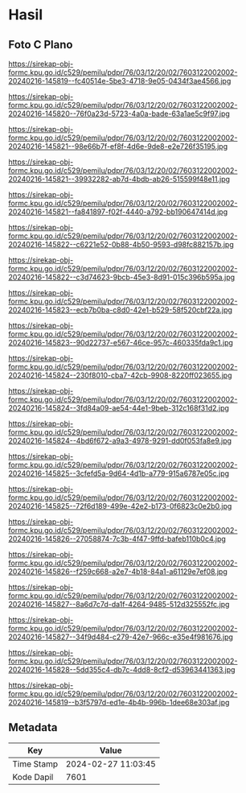 # Hasil

## Foto C Plano

https://sirekap-obj-formc.kpu.go.id/c529/pemilu/pdpr/76/03/12/20/02/7603122002002-20240216-145819--fc40514e-5be3-4718-9e05-0434f3ae4566.jpg

https://sirekap-obj-formc.kpu.go.id/c529/pemilu/pdpr/76/03/12/20/02/7603122002002-20240216-145820--76f0a23d-5723-4a0a-bade-63a1ae5c9f97.jpg

https://sirekap-obj-formc.kpu.go.id/c529/pemilu/pdpr/76/03/12/20/02/7603122002002-20240216-145821--98e66b7f-ef8f-4d6e-9de8-e2e726f35195.jpg

https://sirekap-obj-formc.kpu.go.id/c529/pemilu/pdpr/76/03/12/20/02/7603122002002-20240216-145821--39932282-ab7d-4bdb-ab26-515599f48e11.jpg

https://sirekap-obj-formc.kpu.go.id/c529/pemilu/pdpr/76/03/12/20/02/7603122002002-20240216-145821--fa841897-f02f-4440-a792-bb190647414d.jpg

https://sirekap-obj-formc.kpu.go.id/c529/pemilu/pdpr/76/03/12/20/02/7603122002002-20240216-145822--c6221e52-0b88-4b50-9593-d98fc882157b.jpg

https://sirekap-obj-formc.kpu.go.id/c529/pemilu/pdpr/76/03/12/20/02/7603122002002-20240216-145822--c3d74623-9bcb-45e3-8d91-015c396b595a.jpg

https://sirekap-obj-formc.kpu.go.id/c529/pemilu/pdpr/76/03/12/20/02/7603122002002-20240216-145823--ecb7b0ba-c8d0-42e1-b529-58f520cbf22a.jpg

https://sirekap-obj-formc.kpu.go.id/c529/pemilu/pdpr/76/03/12/20/02/7603122002002-20240216-145823--90d22737-e567-46ce-957c-460335fda9c1.jpg

https://sirekap-obj-formc.kpu.go.id/c529/pemilu/pdpr/76/03/12/20/02/7603122002002-20240216-145824--230f8010-cba7-42cb-9908-8220ff023655.jpg

https://sirekap-obj-formc.kpu.go.id/c529/pemilu/pdpr/76/03/12/20/02/7603122002002-20240216-145824--3fd84a09-ae54-44e1-9beb-312c168f31d2.jpg

https://sirekap-obj-formc.kpu.go.id/c529/pemilu/pdpr/76/03/12/20/02/7603122002002-20240216-145824--4bd6f672-a9a3-4978-9291-dd0f053fa8e9.jpg

https://sirekap-obj-formc.kpu.go.id/c529/pemilu/pdpr/76/03/12/20/02/7603122002002-20240216-145825--3cfefd5a-9d64-4d1b-a779-915a6787e05c.jpg

https://sirekap-obj-formc.kpu.go.id/c529/pemilu/pdpr/76/03/12/20/02/7603122002002-20240216-145825--72f6d189-499e-42e2-b173-0f6823c0e2b0.jpg

https://sirekap-obj-formc.kpu.go.id/c529/pemilu/pdpr/76/03/12/20/02/7603122002002-20240216-145826--27058874-7c3b-4f47-9ffd-bafeb110b0c4.jpg

https://sirekap-obj-formc.kpu.go.id/c529/pemilu/pdpr/76/03/12/20/02/7603122002002-20240216-145826--f259c668-a2e7-4b18-84a1-a61129e7ef08.jpg

https://sirekap-obj-formc.kpu.go.id/c529/pemilu/pdpr/76/03/12/20/02/7603122002002-20240216-145827--8a6d7c7d-da1f-4264-9485-512d325552fc.jpg

https://sirekap-obj-formc.kpu.go.id/c529/pemilu/pdpr/76/03/12/20/02/7603122002002-20240216-145827--34f9d484-c279-42e7-966c-e35e4f981676.jpg

https://sirekap-obj-formc.kpu.go.id/c529/pemilu/pdpr/76/03/12/20/02/7603122002002-20240216-145828--5dd355c4-db7c-4dd8-8cf2-d53963441363.jpg

https://sirekap-obj-formc.kpu.go.id/c529/pemilu/pdpr/76/03/12/20/02/7603122002002-20240216-145819--b3f5797d-ed1e-4b4b-996b-1dee68e303af.jpg


## Metadata

| Key        | Value               |
| ---------- | ------------------- |
| Time Stamp | 2024-02-27 11:03:45 |
| Kode Dapil | 7601                |




